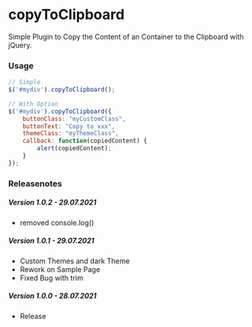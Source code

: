 # copyToClipboard
Simple Plugin to Copy the Content of an Container to the Clipboard with jQuery.


### Usage
```javascript
// Simple
$('#mydiv').copyToClipboard();

// With Option
$('#mydiv').copyToClipboard({
    buttonClass: "myCustomClass",
    buttonText: "Copy to xxx",
    themeClass: "myThemeClass",
    callback: function(copiedContent) {
        alert(copiedContent);
    }
});

```


### Releasenotes

##### Version 1.0.2 - 29.07.2021
- removed console.log() 

##### Version 1.0.1 - 29.07.2021
- Custom Themes and dark Theme
- Rework on Sample Page
- Fixed Bug with trim

##### Version 1.0.0 - 28.07.2021
- Release